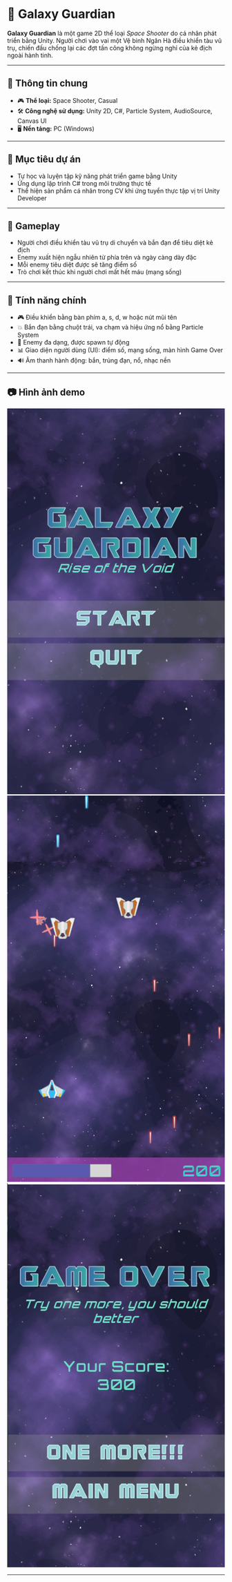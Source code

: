 ﻿
# 🚀 Galaxy Guardian

**Galaxy Guardian** là một game 2D thể loại *Space Shooter* do cá nhân phát triển bằng Unity. Người chơi vào vai một Vệ binh Ngân Hà điều khiển tàu vũ trụ, chiến đấu chống lại các đợt tấn công không ngừng nghỉ của kẻ địch ngoài hành tinh.

---

## 📌 Thông tin chung

- 🎮 **Thể loại:** Space Shooter, Casual
- 🛠 **Công nghệ sử dụng:** Unity 2D, C#, Particle System, AudioSource, Canvas UI  
- 🖥 **Nền tảng:** PC (Windows)

---

## 🎯 Mục tiêu dự án

- Tự học và luyện tập kỹ năng phát triển game bằng Unity
- Ứng dụng lập trình C# trong môi trường thực tế
- Thể hiện sản phẩm cá nhân trong CV khi ứng tuyển thực tập vị trí Unity Developer

---

## 🧩 Gameplay

- Người chơi điều khiển tàu vũ trụ di chuyển và bắn đạn để tiêu diệt kẻ địch 
- Enemy xuất hiện ngẫu nhiên từ phía trên và ngày càng dày đặc
- Mỗi enemy tiêu diệt được sẽ tăng điểm số
- Trò chơi kết thúc khi người chơi mất hết máu (mạng sống)

---

## 🧠 Tính năng chính

- 🎮 Điều khiển bằng bàn phím a, s, d, w hoặc nút mũi tên
- 💥 Bắn đạn bằng chuột trái, va chạm và hiệu ứng nổ bằng Particle System
- 👾 Enemy đa dạng, được spawn tự động
- 📊 Giao diện người dùng (UI): điểm số, mạng sống, màn hình Game Over
- 🔊 Âm thanh hành động: bắn, trúng đạn, nổ, nhạc nền

---

## 📷 Hình ảnh demo


![screenshot](main.png)
![screenshot](game.png)
![screenshot](gameover.png)

---

